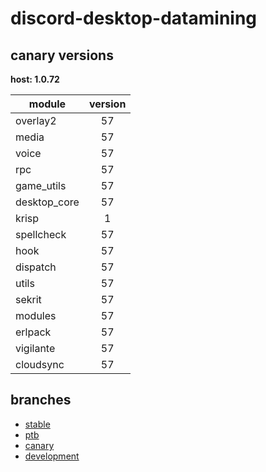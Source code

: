 # discord-desktop-datamining

## canary versions

**host: 1.0.72**

| module | version |
| ------ | :-----: |
| overlay2 | 57 |
| media | 57 |
| voice | 57 |
| rpc | 57 |
| game_utils | 57 |
| desktop_core | 57 |
| krisp | 1 |
| spellcheck | 57 |
| hook | 57 |
| dispatch | 57 |
| utils | 57 |
| sekrit | 57 |
| modules | 57 |
| erlpack | 57 |
| vigilante | 57 |
| cloudsync | 57 |

## branches

- [stable](https://github.com/OpenAsar/discord-desktop-datamining/tree/stable)
- [ptb](https://github.com/OpenAsar/discord-desktop-datamining/tree/ptb)
- [canary](https://github.com/OpenAsar/discord-desktop-datamining/tree/canary)
- [development](https://github.com/OpenAsar/discord-desktop-datamining/tree/development)